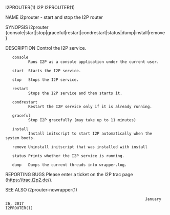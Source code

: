 I2PROUTER(1)                                                            I2P                                                           I2PROUTER(1)

NAME
       i2prouter - start and stop the I2P router

SYNOPSIS
       i2prouter {console|start|stop|graceful|restart|condrestart|status|dump|install|remove}

DESCRIPTION
       Control the I2P service.

       console
              Runs I2P as a console application under the current user.

       start  Starts the I2P service.

       stop   Stops the I2P service.

       restart
              Stops the I2P service and then starts it.

       condrestart
              Restart the I2P service only if it is already running.

       graceful
              Stop I2P gracefully (may take up to 11 minutes)

       install
              Install initscript to start I2P automatically when the system boots.

       remove Uninstall initscript that was installed with install

       status Prints whether the I2P service is running.

       dump   Dumps the current threads into wrapper.log.

REPORTING BUGS
       Please enter a ticket on the I2P trac page ⟨https://trac.i2p2.de/⟩.

SEE ALSO
       i2prouter-nowrapper(1)

                                                                 January 26, 2017                                                     I2PROUTER(1)
